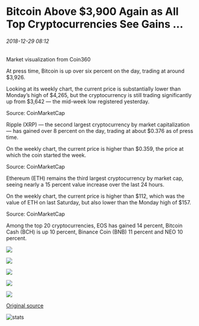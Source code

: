 # Bitcoin Above $3,900 Again as All Top Cryptocurrencies See Gains ...

###### 2018-12-29 08:12

Market visualization from Coin360

At press time, Bitcoin is up over six percent on the day, trading at around $3,926.

Looking at its weekly chart, the current price is substantially lower than Monday’s high of $4,265, but the cryptocurrency is still trading significantly up from $3,642 — the mid-week low registered yesterday.

Source: CoinMarketCap

Ripple (XRP) — the second largest cryptocurrency by market capitalization — has gained over 8 percent on the day, trading at about $0.376 as of press time.

On the weekly chart, the current price is higher than $0.359, the price at which the coin started the week.

Source: CoinMarketCap

Ethereum (ETH) remains the third largest cryptocurrency by market cap, seeing nearly a 15 percent value increase over the last 24 hours.

On the weekly chart, the current price is higher than $112, which was the value of ETH on last Saturday, but also lower than the Monday high of $157.

Source: CoinMarketCap

Among the top 20 cryptocurrencies, EOS has gained 14 percent, Bitcoin Cash (BCH) is up 10 percent, Binance Coin (BNB) 11 percent and NEO 10 percent.

![](https://s3.cointelegraph.com/storage/uploads/view/40bd027e472023b1b3231291a6ae84ec.png)

![](https://s3.cointelegraph.com/storage/uploads/view/6e1276d41b45504b6d9d07ef28a77014.png)

![](https://s3.cointelegraph.com/storage/uploads/view/16fe3ae509033c79cb2f2e006eafb943.png)

![](https://s3.cointelegraph.com/storage/uploads/view/2ca0f535d6c4f1becacecdbd9d948508.png)

![](https://s3.cointelegraph.com/storage/uploads/view/688526d8a59dca1c711f0be4c098c9fe.png)

[Original source](https://cointelegraph.com/news/bitcoin-above-3-900-again-as-all-top-cryptocurrencies-see-gains)

![stats](https://c.statcounter.com/11760860/0/a89fa40b/1/ "stats")